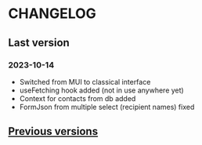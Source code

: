 # CHANGELOG

## Last version

### 2023-10-14

- Switched from MUI to classical interface
- useFetching hook added (not in use anywhere yet)
- Context for contacts from db added
- FormJson from multiple select (recipient names) fixed

## [Previous versions](../../commits/main/CHANGELOG.md)
